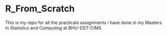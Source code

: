 # R_From_Scratch
This is my repo for all the practicals assignments  i have done in my Masters in Statistics and Computing at BHU-DST-CIMS

